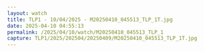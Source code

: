 ```yaml
---
layout: watch
title: TLP1 - 10/04/2025 - M20250410_045513_TLP_1T.jpg
date: 2025-04-10 04:55:13
permalink: /2025/04/10/watch/M20250410_045513_TLP_1
capture: TLP1/2025/202504/20250409/M20250410_045513_TLP_1T.jpg
---
```

